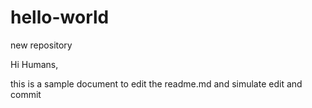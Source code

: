# hello-world
new repository

Hi Humans,

this is a sample document to edit the readme.md and simulate edit and commit 
